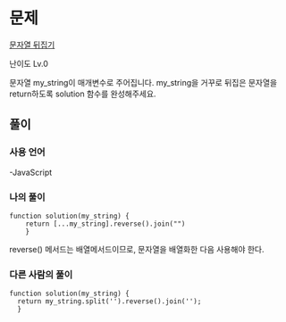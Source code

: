 # 문제

[문자열 뒤집기](https://school.programmers.co.kr/learn/courses/30/lessons/120822)

난이도 Lv.0

문자열 my_string이 매개변수로 주어집니다. my_string을 거꾸로 뒤집은 문자열을 return하도록 solution 함수를 완성해주세요.

## 풀이

### 사용 언어

-JavaScript

### 나의 풀이

```
function solution(my_string) {
    return [...my_string].reverse().join("")
    }
```

reverse() 메서드는 배열메서드이므로, 문자열을 배열화한 다음 사용해야 한다.

### 다른 사람의 풀이

```
function solution(my_string) {
  return my_string.split('').reverse().join('');
  }
```
